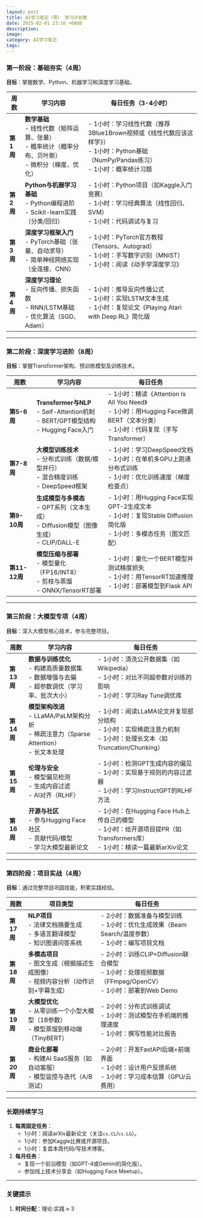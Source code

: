 ```yaml
---
layout: post
title: AI学习笔记（零） 学习计划表
date: 2025-02-01 23:16 +0800
description:
image:
category: AI学习笔记
tags:
---
```

### **第一阶段：基础夯实（4周）**
**目标**：掌握数学、Python、机器学习和深度学习基础。

| **周数**  | **学习内容**                                                                                             | **每日任务（3-4小时）**                                                                                                                  |
| --------- | -------------------------------------------------------------------------------------------------------- | ---------------------------------------------------------------------------------------------------------------------------------------- |
| **第1周** | **数学基础**<br>- 线性代数（矩阵运算、张量）<br>- 概率统计（概率分布、贝叶斯）<br>- 微积分（梯度、优化） | - 1小时：学习线性代数（推荐3Blue1Brown视频或《线性代数应该这样学》）<br>- 1小时：Python基础（NumPy/Pandas练习）<br>- 1小时：概率统计习题 |
| **第2周** | **Python与机器学习基础**<br>- Python编程进阶<br>- Scikit-learn实践（分类/回归）                          | - 1小时：Python项目（如Kaggle入门竞赛）<br>- 1小时：学习经典算法（线性回归、SVM）<br>- 1小时：代码调试与复习                             |
| **第3周** | **深度学习框架入门**<br>- PyTorch基础（张量、自动求导）<br>- 简单神经网络实现（全连接、CNN）             | - 1小时：PyTorch官方教程（Tensors、Autograd）<br>- 1小时：手写数字识别（MNIST）<br>- 1小时：阅读《动手学深度学习》                       |
| **第4周** | **深度学习理论**<br>- 反向传播、损失函数<br>- RNN/LSTM基础<br>- 优化算法（SGD、Adam）                    | - 1小时：推导反向传播公式<br>- 1小时：实现LSTM文本生成<br>- 1小时：复现论文《Playing Atari with Deep RL》简化版                          |

---

### **第二阶段：深度学习进阶（8周）**
**目标**：掌握Transformer架构、预训练模型及训练技术。

| **周数**      | **学习内容**                                                                                  | **每日任务**                                                                                                                      |
| ------------- | --------------------------------------------------------------------------------------------- | --------------------------------------------------------------------------------------------------------------------------------- |
| **第5-6周**   | **Transformer与NLP**<br>- Self-Attention机制<br>- BERT/GPT模型结构<br>- Hugging Face入门      | - 1小时：精读《Attention Is All You Need》<br>- 1小时：用Hugging Face微调BERT（文本分类）<br>- 1小时：代码复现（手写Transformer） |
| **第7-8周**   | **大模型训练技术**<br>- 分布式训练（数据/模型并行）<br>- 混合精度训练<br>- DeepSpeed框架      | - 1小时：学习DeepSpeed文档<br>- 1小时：在单机多GPU上跑通分布式训练<br>- 1小时：优化训练速度（梯度检查点）                         |
| **第9-10周**  | **生成模型与多模态**<br>- GPT系列（文本生成）<br>- Diffusion模型（图像生成）<br>- CLIP/DALL-E | - 1小时：用Hugging Face实现GPT-2生成文本<br>- 1小时：复现Stable Diffusion简化版<br>- 1小时：多模态任务（图文匹配）                |
| **第11-12周** | **模型压缩与部署**<br>- 模型量化（FP16/INT8）<br>- 剪枝与蒸馏<br>- ONNX/TensorRT部署          | - 1小时：量化一个BERT模型并测试精度损失<br>- 1小时：用TensorRT加速推理<br>- 1小时：部署模型到Flask API                            |

---

### **第三阶段：大模型专项（4周）**
**目标**：深入大模型核心技术，参与完整项目。

| **周数**   | **学习内容**                                                                                     | **每日任务**                                                                                                               |
| ---------- | ------------------------------------------------------------------------------------------------ | -------------------------------------------------------------------------------------------------------------------------- |
| **第13周** | **数据与训练优化**<br>- 构建高质量数据集<br>- 数据增强与去偏<br>- 超参数调优（学习率、批次大小） | - 1小时：清洗公开数据集（如Wikipedia）<br>- 1小时：对比不同超参数对训练的影响<br>- 1小时：学习Ray Tune调优库               |
| **第14周** | **模型架构改进**<br>- LLaMA/PaLM架构分析<br>- 稀疏注意力（Sparse Attention）<br>- 长文本处理     | - 1小时：阅读LLaMA论文并复现部分结构<br>- 1小时：实现稀疏注意力机制<br>- 1小时：处理长文本（如Truncation/Chunking）        |
| **第15周** | **伦理与安全**<br>- 模型偏见检测<br>- 生成内容过滤<br>- AI对齐（RLHF）                           | - 1小时：检测GPT生成内容的偏见<br>- 1小时：实现基于规则的内容过滤器<br>- 1小时：学习InstructGPT的RLHF方法                  |
| **第16周** | **开源与社区**<br>- 参与Hugging Face社区<br>- 贡献代码/模型<br>- 学习大模型最新论文              | - 1小时：在Hugging Face Hub上传自己的模型<br>- 1小时：给开源项目提PR（如Transformers库）<br>- 1小时：精读一篇最新arXiv论文 |

---

### **第四阶段：项目实战（4周）**
**目标**：通过完整项目巩固技能，积累实践经验。

| **周数**   | **项目类型**                                                                            | **每日任务**                                                                                             |
| ---------- | --------------------------------------------------------------------------------------- | -------------------------------------------------------------------------------------------------------- |
| **第17周** | **NLP项目**<br>- 法律文档摘要生成<br>- 多语言翻译模型<br>- 知识图谱问答系统             | - 2小时：数据准备与模型训练<br>- 1小时：优化生成效果（Beam Search/温度参数）<br>- 1小时：编写项目文档    |
| **第18周** | **多模态项目**<br>- 图文生成（根据描述生成图像）<br>- 视频内容分析（动作识别+字幕生成） | - 2小时：训练CLIP+Diffusion联合模型<br>- 1小时：处理视频数据（FFmpeg/OpenCV）<br>- 1小时：部署到Web Demo |
| **第19周** | **大模型优化**<br>- 从零训练一个小型大模型（1B参数）<br>- 模型蒸馏到移动端（TinyBERT）  | - 2小时：分布式训练调试<br>- 1小时：测试模型在手机端的推理速度<br>- 1小时：撰写性能对比报告              |
| **第20周** | **商业化部署**<br>- 构建AI SaaS服务（如自动客服）<br>- 模型监控与迭代（A/B测试）        | - 2小时：开发FastAPI后端+前端界面<br>- 1小时：设计用户反馈系统<br>- 1小时：学习成本估算（GPU/云费用）    |

---

### **长期持续学习**
1. **每周固定任务**：
   - 1小时：阅读arXiv最新论文（关注`cs.CL`/`cs.LG`）。
   - 1小时：参加Kaggle比赛或开源项目。
   - 1小时：复盘本周代码/写技术博客。
2. **每月任务**：
   - 复现一个前沿模型（如GPT-4或Gemini的简化版）。
   - 参加线上技术分享会（如Hugging Face Meetup）。

---

### **关键提示**
1. **时间分配**：理论:实践 ≈ 3
